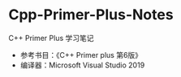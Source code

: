 # Cpp-Primer-Plus-Notes
C++ Primer Plus 学习笔记
* 参考书目：《C++ Primer plus 第6版》
* 编译器：Microsoft Visual Studio 2019
